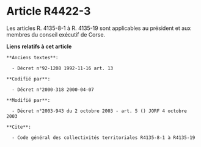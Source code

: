 # Article R4422-3

Les articles R. 4135-8-1 à R. 4135-19 sont applicables au président et aux membres du conseil exécutif de Corse.

**Liens relatifs à cet article**

	**Anciens textes**:

	  - Décret n°92-1208 1992-11-16 art. 13

	**Codifié par**:

	  - Décret n°2000-318 2000-04-07

	**Modifié par**:

	  - Décret n°2003-943 du 2 octobre 2003 - art. 5 () JORF 4 octobre 2003

	**Cite**:

	  - Code général des collectivités territoriales R4135-8-1 à R4135-19
